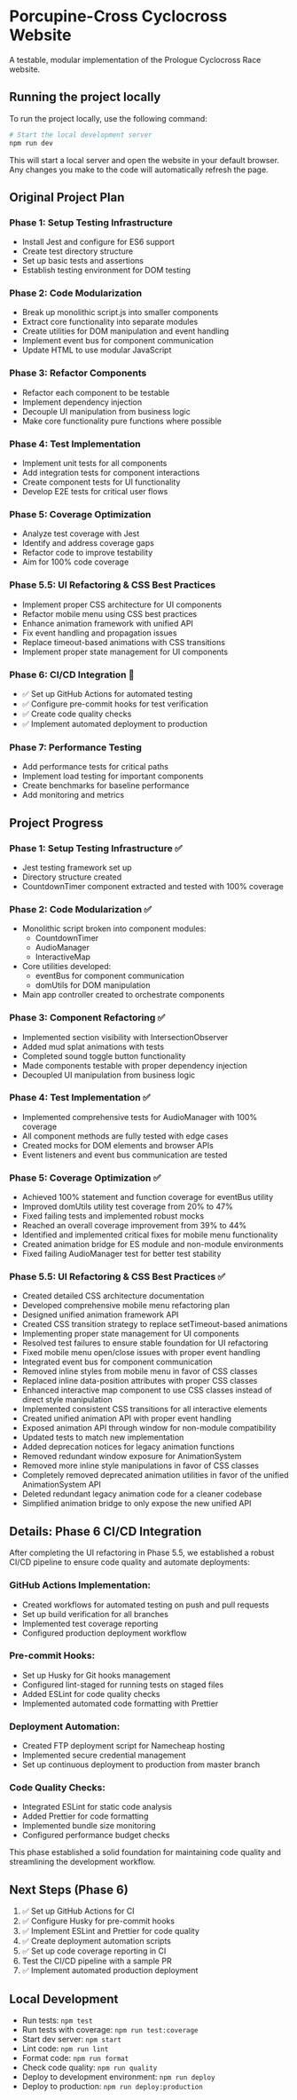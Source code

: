 # Porcupine-Cross Cyclocross Website

A testable, modular implementation of the Prologue Cyclocross Race website.

## Running the project locally

To run the project locally, use the following command:

```bash
# Start the local development server
npm run dev
```

This will start a local server and open the website in your default browser. Any changes you make to the code will automatically refresh the page.

## Original Project Plan

### Phase 1: Setup Testing Infrastructure

- Install Jest and configure for ES6 support
- Create test directory structure
- Set up basic tests and assertions
- Establish testing environment for DOM testing

### Phase 2: Code Modularization

- Break up monolithic script.js into smaller components
- Extract core functionality into separate modules
- Create utilities for DOM manipulation and event handling
- Implement event bus for component communication
- Update HTML to use modular JavaScript

### Phase 3: Refactor Components

- Refactor each component to be testable
- Implement dependency injection
- Decouple UI manipulation from business logic
- Make core functionality pure functions where possible

### Phase 4: Test Implementation

- Implement unit tests for all components
- Add integration tests for component interactions
- Create component tests for UI functionality
- Develop E2E tests for critical user flows

### Phase 5: Coverage Optimization

- Analyze test coverage with Jest
- Identify and address coverage gaps
- Refactor code to improve testability
- Aim for 100% code coverage

### Phase 5.5: UI Refactoring & CSS Best Practices

- Implement proper CSS architecture for UI components
- Refactor mobile menu using CSS best practices
- Enhance animation framework with unified API
- Fix event handling and propagation issues
- Replace timeout-based animations with CSS transitions
- Implement proper state management for UI components

### Phase 6: CI/CD Integration 🚧

- ✅ Set up GitHub Actions for automated testing
- ✅ Configure pre-commit hooks for test verification
- ✅ Create code quality checks
- ✅ Implement automated deployment to production

### Phase 7: Performance Testing

- Add performance tests for critical paths
- Implement load testing for important components
- Create benchmarks for baseline performance
- Add monitoring and metrics

## Project Progress

### Phase 1: Setup Testing Infrastructure ✅

- Jest testing framework set up
- Directory structure created
- CountdownTimer component extracted and tested with 100% coverage

### Phase 2: Code Modularization ✅

- Monolithic script broken into component modules:
  - CountdownTimer
  - AudioManager
  - InteractiveMap
- Core utilities developed:
  - eventBus for component communication
  - domUtils for DOM manipulation
- Main app controller created to orchestrate components

### Phase 3: Component Refactoring ✅

- Implemented section visibility with IntersectionObserver
- Added mud splat animations with tests
- Completed sound toggle button functionality
- Made components testable with proper dependency injection
- Decoupled UI manipulation from business logic

### Phase 4: Test Implementation ✅

- Implemented comprehensive tests for AudioManager with 100% coverage
- All component methods are fully tested with edge cases
- Created mocks for DOM elements and browser APIs
- Event listeners and event bus communication are tested

### Phase 5: Coverage Optimization ✅

- Achieved 100% statement and function coverage for eventBus utility
- Improved domUtils utility test coverage from 20% to 47%
- Fixed failing tests and implemented robust mocks
- Reached an overall coverage improvement from 39% to 44%
- Identified and implemented critical fixes for mobile menu functionality
- Created animation bridge for ES module and non-module environments
- Fixed failing AudioManager test for better test stability

### Phase 5.5: UI Refactoring & CSS Best Practices ✅

- Created detailed CSS architecture documentation
- Developed comprehensive mobile menu refactoring plan
- Designed unified animation framework API
- Created CSS transition strategy to replace setTimeout-based animations
- Implementing proper state management for UI components
- Resolved test failures to ensure stable foundation for UI refactoring
- Fixed mobile menu open/close issues with proper event handling
- Integrated event bus for component communication
- Removed inline styles from mobile menu in favor of CSS classes
- Replaced inline data-position attributes with proper CSS classes
- Enhanced interactive map component to use CSS classes instead of direct style manipulation
- Implemented consistent CSS transitions for all interactive elements
- Created unified animation API with proper event handling
- Exposed animation API through window for non-module compatibility
- Updated tests to match new implementation
- Added deprecation notices for legacy animation functions
- Removed redundant window exposure for AnimationSystem
- Removed more inline style manipulations in favor of CSS classes
- Completely removed deprecated animation utilities in favor of the unified AnimationSystem API
- Deleted redundant legacy animation code for a cleaner codebase
- Simplified animation bridge to only expose the new unified API

## Details: Phase 6 CI/CD Integration

After completing the UI refactoring in Phase 5.5, we established a robust CI/CD pipeline to ensure code quality and automate deployments:

### GitHub Actions Implementation:

- Created workflows for automated testing on push and pull requests
- Set up build verification for all branches
- Implemented test coverage reporting
- Configured production deployment workflow

### Pre-commit Hooks:

- Set up Husky for Git hooks management
- Configured lint-staged for running tests on staged files
- Added ESLint for code quality checks
- Implemented automated code formatting with Prettier

### Deployment Automation:

- Created FTP deployment script for Namecheap hosting
- Implemented secure credential management
- Set up continuous deployment to production from master branch

### Code Quality Checks:

- Integrated ESLint for static code analysis
- Added Prettier for code formatting
- Implemented bundle size monitoring
- Configured performance budget checks

This phase established a solid foundation for maintaining code quality and streamlining the development workflow.

## Next Steps (Phase 6)

1. ✅ Set up GitHub Actions for CI
2. ✅ Configure Husky for pre-commit hooks
3. ✅ Implement ESLint and Prettier for code quality
4. ✅ Create deployment automation scripts
5. ✅ Set up code coverage reporting in CI
6. Test the CI/CD pipeline with a sample PR
7. ✅ Implement automated production deployment

## Local Development

- Run tests: `npm test`
- Run tests with coverage: `npm run test:coverage`
- Start dev server: `npm start`
- Lint code: `npm run lint`
- Format code: `npm run format`
- Check code quality: `npm run quality`
- Deploy to development environment: `npm run deploy`
- Deploy to production: `npm run deploy:production`
